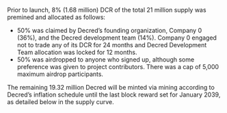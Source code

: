 Prior to launch, 8% (1.68 million) DCR of the total 21 million supply was premined and allocated as follows:

- 50% was claimed by Decred’s founding organization, Company 0 (36%), and the Decred development team (14%). Company 0 engaged not to trade any of its DCR for 24 months and Decred Development Team allocation was locked for 12 months.
- 50% was airdropped to anyone who signed up, although some preference was given to project contributors. There was a cap of 5,000 maximum airdrop participants.

The remaining 19.32 million Decred will be minted via mining according to Decred’s inflation schedule until the last block reward set for January 2039, as detailed below in the supply curve.
